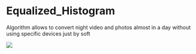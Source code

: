 # Equalized_Histogram
Algorithm allows to convert night video and photos  almost in a day without using specific devices just by soft



![](/resources/photos/equalized_histogram.jpg)
